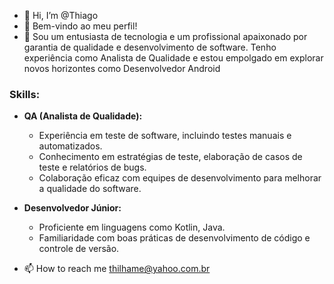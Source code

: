 - 👋 Hi, I’m @Thiago
- 👀 Bem-vindo ao meu perfil!
-  👋 Sou um entusiasta de tecnologia e um profissional apaixonado por garantia de qualidade e desenvolvimento de software. Tenho experiência como Analista de Qualidade e estou empolgado em explorar novos horizontes como Desenvolvedor Android

### Skills:
- **QA (Analista de Qualidade):**
  - Experiência em teste de software, incluindo testes manuais e automatizados.
  - Conhecimento em estratégias de teste, elaboração de casos de teste e relatórios de bugs.
  - Colaboração eficaz com equipes de desenvolvimento para melhorar a qualidade do software.

- **Desenvolvedor Júnior:**
  - Proficiente em linguagens como Kotlin, Java.
  - Familiaridade com boas práticas de desenvolvimento de código e controle de versão.
- 📫 How to reach me thilhame@yahoo.com.br

<!---
thilhame/thilhame is a ✨ special ✨ repository because its `README.md` (this file) appears on your GitHub profile.
You can click the Preview link to take a look at your changes.
--->
